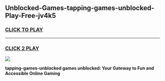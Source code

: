
## Unblocked-Games-tapping-games-unblocked-Play-Free-jv4k5
<h3>
<a href="https://premium76.site?title=tapping-games-unblocked&ref=10A">CLICK TO PLAY</a></h3>
<hr>

<h3>
<a href="https://premium76.site?title=tapping-games-unblocked&ref=10A">CLICK 2 PLAY</a>
  
</h3>

<a href="https://premium76.site?title=tapping-games-unblocked&ref=10A"><img src="https://clearcache.store/games.png"></a>


**tapping-games-unblocked games unblocked: Your Gateway to Fun and Accessible Online Gaming**
